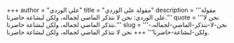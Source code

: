 +++
author = "علي الوردي"
title = "مقولة علي الوردي"
description = '''مقولة علي الوردي: نحن لا نتذكر الماضي لجماله، ولكن لبشاعة حاضرنا.'''
quote = '''نحن لا نتذكر الماضي لجماله، ولكن لبشاعة حاضرنا.'''
slug = '''نحن-لا-نتذكر-الماضي-لجماله،-ولكن-لبشاعة-حاضرنا'''
+++
نحن لا نتذكر الماضي لجماله، ولكن لبشاعة حاضرنا.
